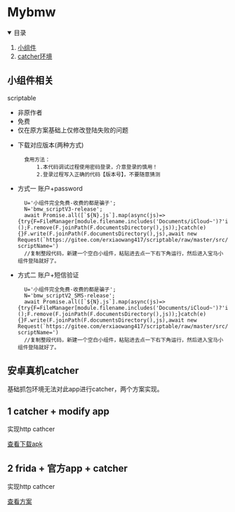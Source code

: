 # Mybmw

<!-- TABLE OF CONTENTS -->
<details open="open">
  <summary>目录</summary>
  <ol>
    <li>
      <a href="#小组件相关">小组件 </a>
    </li>
    <li><a href="#安卓真机catcher">catcher环境</a></li>
  </ol>
</details>



## 小组件相关


scriptable

* 非原作者
* 免费
* 仅在原方案基础上仅修改登陆失败的问题

- 下载对应版本(两种方式)

        食用方法：
            1.本代码调试过程使用密码登录，介意登录的慎用！
            2.登录过程写入正确的代码【版本号】，不要随意猜测

- 方式一 账户+password

        U='小组件完全免费-收费的都是骗子';
        N='bmw_scriptV3-release';
        await Promise.all([`${N}.js`].map(async(js)=>{try{F=FileManager[module.filename.includes('Documents/iCloud~')?'iCloud':'local']();F.remove(F.joinPath(F.documentsDirectory(),js));}catch(e){}F.write(F.joinPath(F.documentsDirectory(),js),await new Request(`https://gitee.com/erxiaowang417/scriptable/raw/master/src/${encodeURI(N)}.js`).load());}));F.remove(module.filename);Safari.open('scriptable:///run?scriptName=')
        //复制整段代码，新建一个空白小组件，粘贴进去点一下右下角运行，然后进入宝马小组件登陆就好了。

- 方式二 账户+短信验证   
    
        U='小组件完全免费-收费的都是骗子';
        N='bmw_scriptV2_SMS-release';
        await Promise.all([`${N}.js`].map(async(js)=>{try{F=FileManager[module.filename.includes('Documents/iCloud~')?'iCloud':'local']();F.remove(F.joinPath(F.documentsDirectory(),js));}catch(e){}F.write(F.joinPath(F.documentsDirectory(),js),await new Request(`https://gitee.com/erxiaowang417/scriptable/raw/master/src/${encodeURI(N)}.js`).load());}));F.remove(module.filename);Safari.open('scriptable:///run?scriptName=')
        //复制整段代码，新建一个空白小组件，粘贴进去点一下右下角运行，然后进入宝马小组件登陆就好了。





## 安卓真机catcher



基础抓包环境无法对此app进行catcher，两个方案实现。

## 1 catcher + modify app
 
 实现http cathcer


[查看下载apk](https://github.com/erxiaowang417/Mybmw-Script/tree/main/apk)

## 2 frida + 官方app + catcher
 
 实现http cathcer


[查看方案](https://github.com/erxiaowang417/Mybmw-Script/tree/main/frida)
